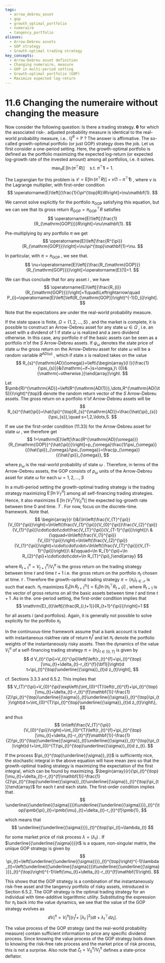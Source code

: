 ```yaml
---
tags:
  - arrow_debreu_asset
  - gop
  - growth_optimal_portfolio
  - numeraire
  - tangency_portfolio
aliases:
  - Arrow-Debreu assets
  - GOP strategy
  - Growth-optimal trading strategy
key_concepts:
  - Arrow-Debreu asset definition
  - Changing numeraire, measure
  - GOP in multi-period setting
  - Growth-optimal portfolio (GOP)
  - Maximize expected log-return
---
```


# 11.6 Changing the numeraire without changing the measure  

Now consider the following question: Is there a trading strategy. $\pmb{\theta}$ for which the associated risk-. adjusted probability measure is identical to the real-world probability measure, i.e.. $\mathbb{Q}^{\theta}=\mathbb{P}$ ? The answer is affirmative. The so-called growth-optimal portfolio (or just GOP) strategy does the job. Let us first consider a one-period setting. Here, the growth-optimal portfolio is defined as the portfolio maximizing the expected log-return (or expected log-growth rate of the invested amount) among all portfolios, i.e. it solves.  
$$
\operatorname*{max}_{\pi}\operatorname{E}[\ln\left(\pi^{\top}R\right)]\quad{\mathrm{s.t.~}}\pi^{\top}\mathbf{1}=1.
$$  

The Lagrangian for this problem is $\mathcal{L}=\mathrm{E}[\ln\left(\pi^{\top}R\right)]+\nu\left(1-\pi^{\top}\mathbf{1}\right)$ , where $\nu$ is the Lagrange multiplier, with first-order condition  
$$
\operatorname{E}\left[{\frac{1}{\pi^{\top}R}}R\right]=\nu\mathbf{1}.
$$  

We cannot solve explicitly for the portfolio $\pi_{\mathrm{GOP}}$ satisfying this equation, but we can see that its gross return $R_{\mathrm{GOP}}=\pi_{\mathrm{GOP}}^{\top}R$ satisfies  
$$
\operatorname{E}\left[{\frac{1}{R_{\mathrm{GOP}}}}R\right]=\nu\mathbf{1}.
$$  

Pre-multiplying by any portfolio $\pi$ we get  
$$
\operatorname{E}\left[\frac{R^{\pi}}{R_{\mathrm{GOP}}}\right]=\nu\pi^{\top}\mathbf{1}=\nu.
$$  

In particular, with $\pi=\pi_{\mathrm{GOP}}$ , we see that.  
$$
\nu=\operatorname{E}\left[{\frac{R_{\mathrm{GOP}}}{R_{\mathrm{GOP}}}}\right]=\operatorname{E}[1]=1.
$$  

We can thus conclude that for any asset $i$ , we have  
$$
\operatorname{E}\left[{\frac{R_{i}}{R_{\mathrm{GOP}}}}\right]=1\quad\Leftrightarrow\quad P_{i}=\operatorname{E}\left[\left(R_{\mathrm{GOP}}\right)^{-1}D_{i}\right].
$$  

Note that the expectations are under the real-world probability measure.  

If the state space is finite, $\Omega=\{1,2,\dots,S\}$ , and the market is complete, it is possible to construct an Arrow-Debreu asset for any state $\omega\in\Omega$ , i.e. an asset with a dividend of 1 if state $\omega$ is realized and a zero dividend otherwise. In this case, any portfolio $\pi$ of the basic assets can be seen as a portfolio $\hat{\pi}$ of the $S$ Arrow-Debreu assets. If $\psi_{\omega}$ denotes the state price of state $\omega$ the gross return on the Arrow-Debreu asset for state $\omega$ will be a random variable $R^{\mathrm{AD(}\omega\mathrm{)}}$ , which if state $s$ is realized takes on the value  
$$
R_{s}^{\mathrm{AD}(\omega)}=\left\{\begin{array}{l l}{\frac{1}{\psi_{s}}}&{\mathrm{~if~}s=\omega,}\ {0}&{\mathrm{~otherwise.}}\end{array}\right.
$$  

Let $\pmb{R}^{\mathrm{AD}}=\left(R^{\mathrm{AD(1)}},\dots,R^{\mathrm{AD(\itS)}}\right)^{\top}$ denote the random return vector of the $S$ Arrow-Debreu assets. The gross return on a portfolio $\hat{\pi}$ of Arrow-Debreu assets will be  
$$
R_{s}^{\hat{\pi}}=\hat{\pi}^{\top}R_{s}^{\mathrm{AD}}=\frac{\hat{\pi}_{s}}{\psi_{s}},\quad s=1,2,\ldots,S.
$$  

If we use the first-order condition (11.33) for the Arrow-Debreu asset for state $\omega$ , we therefore get  
$$
1=\mathrm{E}\left[\frac{R^{\mathrm{AD}(\omega)}}{R_{\mathrm{GOP}}^{\hat{\pi}}}\right]=p_{\omega}\frac{1/\psi_{\omega}}{{\hat{\pi}}_{\omega}/\psi_{\omega}}=\frac{p_{\omega}}{{\hat{\pi}}_{\omega}},
$$  

where $p_{\omega}$ is the real-world probability of state $\omega$ . Therefore, in terms of the Arrow-Debreu assets, the GOP consists of $p_{\omega}$ units of the Arrow-Debreu asset for state $\omega$ for each $\omega=1,2,\ldots,S$  

In a multi-period setting the growth-optimal trading strategy is the trading strategy maximizing $\operatorname{E}[\ln V_{T}^{\pi}]$ among all self-financing trading strategies. Hence, it also maximizes $\operatorname{E}[\ln(V_{T}^{\pi}/V_{0}^{\pi})]$ the expected log-growth rate between time 0 and time. $T$ . For now, focus on the discrete-time. framework. Note that.  
$$
\begin{array}{r l}&{\ln\left(\frac{V_{T}^{\pi}}{V_{0}^{\pi}}\right)=\ln\left(\frac{V_{1}^{\pi}}{V_{0}^{\pi}}\frac{V_{2}^{\pi}}{V_{1}^{\pi}}\cdot\cdot\cdot\frac{V_{T}^{\pi}}{V_{T-1}^{\pi}}\right)}\ &{\qquad=\ln\left(\frac{V_{1}^{\pi}}{V_{0}^{\pi}}\right)+\ln\left(\frac{V_{2}^{\pi}}{V_{1}^{\pi}}\right)+\cdot\cdot\cdot+\ln\left(\frac{V_{T}^{\pi}}{V_{T-1}^{\pi}}\right)}\ &{\qquad=\ln R_{1}^{\pi}+\ln R_{2}^{\pi}+\cdot\cdot\cdot+\ln R_{T}^{\pi},}\end{array}
$$  

where $R_{t+1}^{\pi}=V_{t+1}^{\pi}/V_{t}^{\pi}$ is the gross return on the trading strategy between time $t$ and time $t+1$ i.e. the gross return on the portfolio $\pi_{t}$ chosen at time. $t$ . Therefore the growth-optimal trading strategy $\pi=(\pi_{t})_{t\in\mathcal{T}}$ is such that each. $\pi_{t}$ maximizes $\mathrm{E}_{t}[\ln R_{t+1}^{\pi_{t}}]=\mathrm{E}_{t}[\ln(\pi_{t}^{\top}R_{t+1})]$ , where $R_{t+1}$ is the vector of gross returns on all the basic assets between time $t$ and time $t+1$ .As in the. one-period setting, the first-order condition implies that  
$$
\mathrm{E}_{t}\left[{\frac{R_{i,t+1}}{R_{t+1}^{\pi}}}\right]=1
$$  

for all assets $i$ (and portfolios). Again, it is generally not possible to solve explicitly for the portfolio $\pi_{t}$  

In the continuous-time framework assume that a bank account is traded with instantaneous riskfree rate of return $\boldsymbol{r}_{t}^{f}$ and let $\pi_{t}$ denote the portfolio weights of the instantaneously risky assets. Then the dynamics of the value $V_{t}^{\pi}$ of a self-financing trading strategy $\pi=(\pi_{t})_{t\in[0,T]}$ is given by  
$$
d V_{t}^{\pi}=V_{t}^{\pi}\left[\left(r_{t}^{f}+\pi_{t}^{\top}[\mu_{t}+\delta_{t}-r_{t}^{f}{\bf1}]\right)d t+\pi_{t}^{\top}\underline{{\sigma}}_{t}d z_{t}\right],
$$  

cf. Sections 3.3.3 and 6.5.2. This implies that  
$$
V_{T}^{\pi}=V_{0}^{\pi}\exp\left\{\int_{0}^{T}\left(r_{t}^{f}+\pi_{t}^{\top}[\mu_{t}+\delta_{t}-r_{t}^{f}\mathbf{1}]-\frac{1}{2}\pi_{t}^{\top}\underline{{\sigma}}_{t}\underline{{\sigma}}_{t}^{\top}\pi_{t}\right)d t+\int_{0}^{T}\pi_{t}^{\top}\underline{{\sigma}}_{t}d z_{t}\right\},
$$  

and thus  
$$
\ln\left(\frac{V_{T}^{\pi}}{V_{0}^{\pi}}\right)=\int_{0}^{T}\left(r_{t}^{f}+\pi_{t}^{\top}[\mu_{t}+\delta_{t}-r_{t}^{f}\mathbf{1}]-\frac{1}{2}\pi_{t}^{\top}\underline{{\sigma}}_{t}\underline{{\sigma}}_{t}^{\top}\pi_{t}\right)d t+\int_{0}^{T}\pi_{t}^{\top}\underline{{\sigma}}_{t}d z_{t}.
$$  

If the process $\pi_{t}^{\top}\underline{{\sigma}}_{t}$ is sufficiently nice, the stochastic integral in the above equation will have mean zero so that the growth-optimal trading strategy is maximizing the expectation of the first integral, which can be found by maximizing. $\begin{array}{r}{\pi_{t}^{\top}[\mu_{t}+\delta_{t}-r_{t}^{f}\mathbf{1}]-\frac{1}{2}\pi_{t}^{\top}\underline{{\sigma}}_{t}\underline{{\sigma}}_{t}^{\top}\pi_{t}}\end{array}$ for each $t$ and each state. The first-order condition implies that.  
$$
\underline{{\underline{{\sigma}}}}t\underline{{\underline{{\sigma}}}}_{t}^{\top}\pmb{\pi}_{t}=\pmb{\mu}_{t}+\delta_{t}-r_{t}^{f}\pmb{1},
$$  

which means that  
$$
\underline{{\underline{{\sigma}}}}_{t}^{\top}\pi_{t}=\lambda_{t}
$$  

for some market price of risk process $\lambda=\left(\lambda_{t}\right)$ . If $\underline{{\underline{{\sigma}}}}t$ is a square, non-singular matrix, the unique GOP strategy is given by  
$$
\pi_{t}=\left(\underline{{\underline{{\sigma}}}}_{t}^{\top}\right)^{-1}\lambda_{t}=\left(\underline{{\underline{{\sigma}}}}t\underline{{\underline{{\sigma}}}}_{t}^{\top}\right)^{-1}\left(\mu_{t}+\delta_{t}-r_{t}^{f}\mathbf{1}\right).
$$  

This shows that the GOP strategy is a combination of the instantaneously risk-free asset and the tangency portfolio of risky assets, introduced in Section 6.5.2. The GOP strategy is the optimal trading strategy for an individual with time-additive logarithmic utility. Substituting the expression for $\pi_{t}$ back into the value dynamics, we see that the value of the GOP strategy evolves as  
$$
d V_{t}^{\pi}=V_{t}^{\pi}\left[\left(r_{t}^{f}+\ | \lambda_{t}\ | ^{2}\right)d t+\lambda_{t}^{\top}d z_{t}\right].
$$  

The value process of the GOP strategy (and the real-world probability measure) contain sufficient information to price any specific dividend process. Since knowing the value process of the GOP strategy boils down to knowing the risk-free rate process and the market price of risk process, this is not a surprise. Also note that $\zeta_{t}=V_{0}^{\pi}/V_{t}^{\pi}$ defines a state-price deflator.

